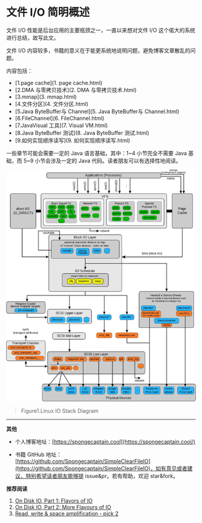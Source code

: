 # 文件 I/O 简明概述

文件 I/O 性能是后台应用的主要瓶颈之一，一直以来想对文件 I/O 这个偌大的系统进行总结，故写此文。

文件 I/O 内容较多，书籍的意义在于能更系统地说明问题，避免博客文章散乱的问题。

内容包括：

- [1.page cache](1. page cache.html)
- [2.DMA 与零拷贝技术](2. DMA 与零拷贝技术.html)
- [3.mmap](3. mmap.html)
- [4.文件分区](4. 文件分区.html)
- [5.Java ByteBuffer与 Channel](5. Java ByteBuffer与 Channel.html)
- [6.FileChannel](6. FileChannel.html)
- [7.JavaVisual 工具](7. Visual VM.html)
- [8.Java ByteBuffer 测试](8. Java ByteBuffer 测试.html)
- [9.如何实现顺序读写](9. 如何实现顺序读写.html)

一些章节可能会需要一定的 Java 语言基础，其中：1~4 小节完全不需要 Java 基础，而 5~9 小节会涉及一定的 Java 代码。读者朋友可以有选择性地阅读。



![linux_io_stack_diagram](images/linux_io_stack_diagram.jpg)

> Figure1.Linux IO Stack Diagram

---

**其他**

- 个人博客地址：[https://spongecaptain.cool](https://spongecaptain.cool/)

- 书籍 GitHub 地址：[https://github.com/Spongecaptain/SimpleClearFileIO](https://github.com/Spongecaptain/SimpleClearFileIO)，如有意见或者建议，特别希望读者朋友能够提 issue&pr。若有帮助，欢迎 star&fork。

**推荐阅读**

1. [On Disk IO, Part 1: Flavors of IO](https://medium.com/databasss/on-disk-io-part-1-flavours-of-io-8e1ace1de017)
2. [On Disk IO, Part 2: More Flavours of IO](https://medium.com/databasss/on-disk-io-part-2-more-flavours-of-io-c945db3edb13?)
3. [Read, write & space amplification - pick 2](http://smalldatum.blogspot.com/2015/11/read-write-space-amplification-pick-2_23.html)
